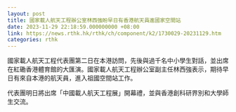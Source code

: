 ```yaml
---
layout: post
title: 國家載人航天工程辦公室林西強盼早日有香港航天員進國家空間站
date: 2023-11-29 22:18:59.000000000 +08:00
link: https://news.rthk.hk/rthk/ch/component/k2/1730029-20231129.htm
categories: rthk
---
```


國家載人航天工程代表團第二日在本港訪問，先後與過千名中小學生對話，並出席在紅磡香港體育館的大匯演。國家載人航天工程辦公室副主任林西強表示，期待早日有來自本港的航天員，進入祖國空間站工作。

代表團明日將出席「中國載人航天工程展」開幕禮，並與香港創科研界別和大學師生交流。
